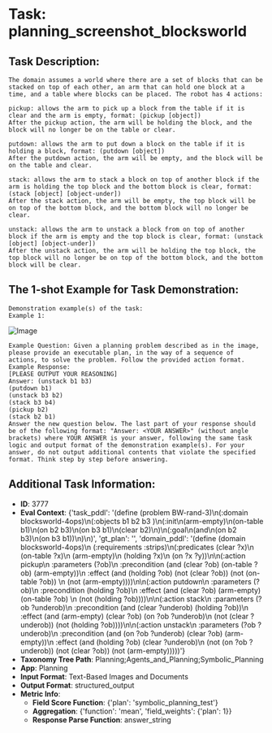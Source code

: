 # Task: planning_screenshot_blocksworld

## Task Description:

```
The domain assumes a world where there are a set of blocks that can be stacked on top of each other, an arm that can hold one block at a time, and a table where blocks can be placed. The robot has 4 actions:

pickup: allows the arm to pick up a block from the table if it is clear and the arm is empty, format: (pickup [object])
After the pickup action, the arm will be holding the block, and the block will no longer be on the table or clear.

putdown: allows the arm to put down a block on the table if it is holding a block, format: (putdown [object])
After the putdown action, the arm will be empty, and the block will be on the table and clear.

stack: allows the arm to stack a block on top of another block if the arm is holding the top block and the bottom block is clear, format: (stack [object] [object-under])
After the stack action, the arm will be empty, the top block will be on top of the bottom block, and the bottom block will no longer be clear.

unstack: allows the arm to unstack a block from on top of another block if the arm is empty and the top block is clear, format: (unstack [object] [object-under])
After the unstack action, the arm will be holding the top block, the top block will no longer be on top of the bottom block, and the bottom block will be clear.
```

## The 1-shot Example for Task Demonstration:

```
Demonstration example(s) of the task:
Example 1:
```

![Image](blocksworld_p3.png)

```
Example Question: Given a planning problem described as in the image, please provide an executable plan, in the way of a sequence of actions, to solve the problem. Follow the provided action format.
Example Response:
[PLEASE OUTPUT YOUR REASONING]
Answer: (unstack b1 b3)
(putdown b1)
(unstack b3 b2)
(stack b3 b4)
(pickup b2)
(stack b2 b1)
Answer the new question below. The last part of your response should be of the following format: "Answer: <YOUR ANSWER>" (without angle brackets) where YOUR ANSWER is your answer, following the same task logic and output format of the demonstration example(s). For your answer, do not output additional contents that violate the specified format. Think step by step before answering.
```

## Additional Task Information:

- **ID**: 3777
- **Eval Context**: {'task_pddl': '(define (problem BW-rand-3)\n(:domain blocksworld-4ops)\n(:objects b1 b2 b3 )\n(:init\n(arm-empty)\n(on-table b1)\n(on b2 b3)\n(on b3 b1)\n(clear b2)\n)\n(:goal\n(and\n(on b2 b3)\n(on b3 b1))\n)\n)', 'gt_plan': '', 'domain_pddl': '(define (domain blocksworld-4ops)\n  (:requirements :strips)\n(:predicates (clear ?x)\n             (on-table ?x)\n             (arm-empty)\n             (holding ?x)\n             (on ?x ?y))\n\n(:action pickup\n  :parameters (?ob)\n  :precondition (and (clear ?ob) (on-table ?ob) (arm-empty))\n  :effect (and (holding ?ob) (not (clear ?ob)) (not (on-table ?ob)) \n               (not (arm-empty))))\n\n(:action putdown\n  :parameters  (?ob)\n  :precondition (holding ?ob)\n  :effect (and (clear ?ob) (arm-empty) (on-table ?ob) \n               (not (holding ?ob))))\n\n(:action stack\n  :parameters  (?ob ?underob)\n  :precondition (and (clear ?underob) (holding ?ob))\n  :effect (and (arm-empty) (clear ?ob) (on ?ob ?underob)\n               (not (clear ?underob)) (not (holding ?ob))))\n\n(:action unstack\n  :parameters  (?ob ?underob)\n  :precondition (and (on ?ob ?underob) (clear ?ob) (arm-empty))\n  :effect (and (holding ?ob) (clear ?underob)\n               (not (on ?ob ?underob)) (not (clear ?ob)) (not (arm-empty)))))'}
- **Taxonomy Tree Path**: Planning;Agents_and_Planning;Symbolic_Planning
- **App**: Planning
- **Input Format**: Text-Based Images and Documents
- **Output Format**: structured_output
- **Metric Info**:
  - **Field Score Function**: {'plan': 'symbolic_planning_test'}
  - **Aggregation**: {'function': 'mean', 'field_weights': {'plan': 1}}
  - **Response Parse Function**: answer_string
